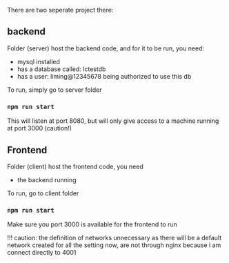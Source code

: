 There are two seperate project there:
## backend
Folder (server) host the backend code, and for it to be run, you need:
- mysql installed
- has a database called: lctestdb
- has a user: liming@12345678 being authorized to use this db

To run, simply go to server folder
### `npm run start`
This will listen at port 8080, but will only give access to a machine running at port 3000 (caution!)


## Frontend
Folder (client) host the frontend code, you need
- the backend running

To run, go to client folder
### `npm run start`
Make sure you port 3000 is available for the frontend to run


!!! caution: the definition of networks unnecessary as there will be a default network created for all
the setting now, are not through nginx because i am connect directly to 4001